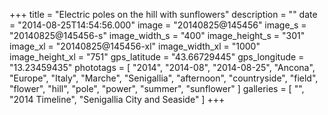 +++
title = "Electric poles on the hill with sunflowers"
description = ""
date = "2014-08-25T14:54:56.000"
image = "20140825@145456"
image_s = "20140825@145456-s"
image_width_s = "400"
image_height_s = "301"
image_xl = "20140825@145456-xl"
image_width_xl = "1000"
image_height_xl = "751"
gps_latitude = "43.66729445"
gps_longitude = "13.23459435"
phototags = [ "2014", "2014-08", "2014-08-25", "Ancona", "Europe", "Italy", "Marche", "Senigallia", "afternoon", "countryside", "field", "flower", "hill", "pole", "power", "summer", "sunflower" ]
galleries = [ "", "2014 Timeline", "Senigallia City and Seaside" ]
+++
